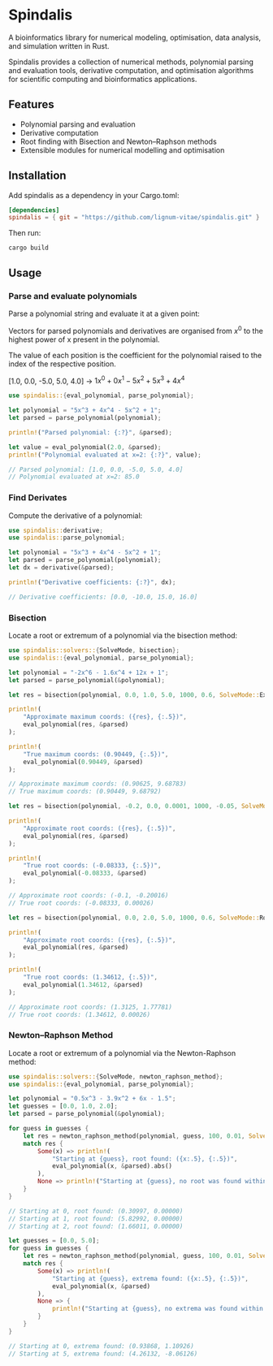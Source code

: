 # Spindalis

A bioinformatics library for numerical modeling, optimisation, data analysis,
and simulation written in Rust.

Spindalis provides a collection of numerical methods, polynomial parsing
and evaluation tools, derivative computation, and optimisation algorithms for
scientific computing and bioinformatics applications.

## Features

- Polynomial parsing and evaluation
- Derivative computation
- Root finding with Bisection and Newton–Raphson methods
- Extensible modules for numerical modelling and optimisation

## Installation

Add spindalis as a dependency in your Cargo.toml:

```toml
[dependencies]
spindalis = { git = "https://github.com/lignum-vitae/spindalis.git" }
```

Then run:

`cargo build`

## Usage

### Parse and evaluate polynomials

Parse a polynomial string and evaluate it at a given point:

Vectors for parsed polynomials and derivatives are organised from $x^0$
to the highest power of x present in the polynomial.

The value of each position is the coefficient for the polynomial
raised to the index of the respective position.

[1.0, 0.0, -5.0, 5.0, 4.0] -> $1x^0+0x^1-5x^2+5x^3+4x^4$

```rust
use spindalis::{eval_polynomial, parse_polynomial};

let polynomial = "5x^3 + 4x^4 - 5x^2 + 1";
let parsed = parse_polynomial(polynomial);

println!("Parsed polynomial: {:?}", &parsed);

let value = eval_polynomial(2.0, &parsed);
println!("Polynomial evaluated at x=2: {:?}", value);

// Parsed polynomial: [1.0, 0.0, -5.0, 5.0, 4.0]
// Polynomial evaluated at x=2: 85.0
```

### Find Derivates

Compute the derivative of a polynomial:

```rust
use spindalis::derivative;
use spindalis::parse_polynomial;

let polynomial = "5x^3 + 4x^4 - 5x^2 + 1";
let parsed = parse_polynomial(polynomial);
let dx = derivative(&parsed);

println!("Derivative coefficients: {:?}", dx);

// Derivative coefficients: [0.0, -10.0, 15.0, 16.0]
```

### Bisection

Locate a root or extremum of a polynomial via the bisection method:

```rust
use spindalis::solvers::{SolveMode, bisection};
use spindalis::{eval_polynomial, parse_polynomial};

let polynomial = "-2x^6 - 1.6x^4 + 12x + 1";
let parsed = parse_polynomial(&polynomial);

let res = bisection(polynomial, 0.0, 1.0, 5.0, 1000, 0.6, SolveMode::Extrema);

println!(
    "Approximate maximum coords: ({res}, {:.5})",
    eval_polynomial(res, &parsed)
);

println!(
    "True maximum coords: (0.90449, {:.5})",
    eval_polynomial(0.90449, &parsed)
);

// Approximate maximum coords: (0.90625, 9.68783)
// True maximum coords: (0.90449, 9.68792)

let res = bisection(polynomial, -0.2, 0.0, 0.0001, 1000, -0.05, SolveMode::Root);

println!(
    "Approximate root coords: ({res}, {:.5})",
    eval_polynomial(res, &parsed)
);

println!(
    "True root coords: (-0.08333, {:.5})",
    eval_polynomial(-0.08333, &parsed)
);

// Approximate root coords: (-0.1, -0.20016)
// True root coords: (-0.08333, 0.00026)

let res = bisection(polynomial, 0.0, 2.0, 5.0, 1000, 0.6, SolveMode::Root);

println!(
    "Approximate root coords: ({res}, {:.5})",
    eval_polynomial(res, &parsed)
);

println!(
    "True root coords: (1.34612, {:.5})",
    eval_polynomial(1.34612, &parsed)
);

// Approximate root coords: (1.3125, 1.77781)
// True root coords: (1.34612, 0.00026)
```

### Newton–Raphson Method

Locate a root or extremum of a polynomial via the Newton-Raphson method:

```rust
use spindalis::solvers::{SolveMode, newton_raphson_method};
use spindalis::{eval_polynomial, parse_polynomial};

let polynomial = "0.5x^3 - 3.9x^2 + 6x - 1.5";
let guesses = [0.0, 1.0, 2.0];
let parsed = parse_polynomial(&polynomial);

for guess in guesses {
    let res = newton_raphson_method(polynomial, guess, 100, 0.01, SolveMode::Root);
    match res {
        Some(x) => println!(
            "Starting at {guess}, root found: ({x:.5}, {:.5})",
            eval_polynomial(x, &parsed).abs()
        ),
        None => println!("Starting at {guess}, no root was found within the given iterations"),
    }
}

// Starting at 0, root found: (0.30997, 0.00000)
// Starting at 1, root found: (5.82992, 0.00000)
// Starting at 2, root found: (1.66011, 0.00000)

let guesses = [0.0, 5.0];
for guess in guesses {
    let res = newton_raphson_method(polynomial, guess, 100, 0.01, SolveMode::Extrema);
    match res {
        Some(x) => println!(
            "Starting at {guess}, extrema found: ({x:.5}, {:.5})",
            eval_polynomial(x, &parsed)
        ),
        None => {
            println!("Starting at {guess}, no extrema was found within the given iterations")
        }
    }
}

// Starting at 0, extrema found: (0.93868, 1.10926)
// Starting at 5, extrema found: (4.26132, -8.06126)
```
